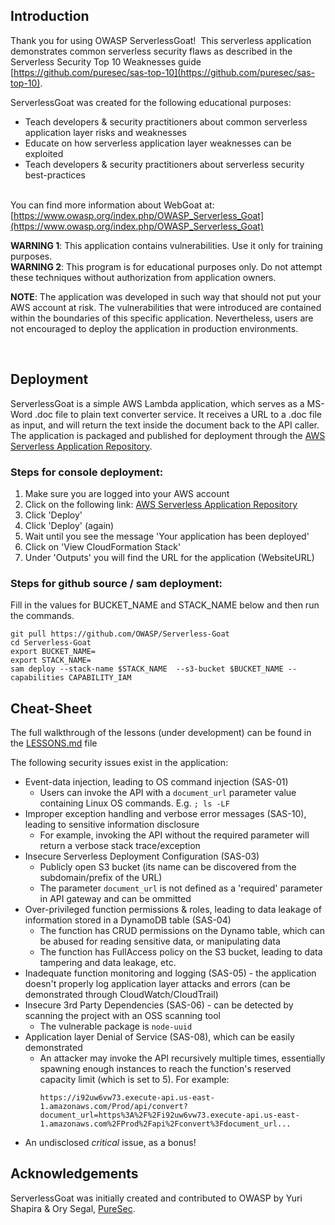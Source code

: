## Introduction ##
Thank you for using OWASP ServerlessGoat!
​
This serverless application demonstrates common serverless security flaws as described in the Serverless Security Top 10 Weaknesses guide [https://github.com/puresec/sas-top-10](https://github.com/puresec/sas-top-10).  ​

ServerlessGoat was created for the following educational purposes:
* Teach developers & security practitioners about common serverless application layer risks and weaknesses 
* Educate on how serverless application layer weaknesses can be exploited
* Teach developers & security practitioners about serverless security best-practices  
​

You can find more information about WebGoat at: [https://www.owasp.org/index.php/OWASP_Serverless_Goat](https://www.owasp.org/index.php/OWASP_Serverless_Goat)

**​WARNING 1**: This application contains vulnerabilities. Use it only for training purposes.  
**WARNING 2**: This program is for educational purposes only. Do not attempt these techniques without authorization from application owners.  ​

**NOTE**: The application was developed in such way that should not put your AWS account at risk. The vulnerabilities that were introduced are contained within the boundaries of this specific application. Nevertheless, users are not encouraged to deploy the application in production environments.

​
## Deployment ##
ServerlessGoat is a simple AWS Lambda application, which serves as a MS-Word .doc file to plain text converter service. It receives a URL to a .doc file as input, and will return the text inside the document back to the API caller.
​
The application is packaged and published for deployment through the [AWS Serverless Application Repository](https://serverlessrepo.aws.amazon.com/applications/arn:aws:serverlessrepo:us-east-1:761130837472:applications~serverless-goat).
​
### Steps for console deployment: ###

1. Make sure you are logged into your AWS account
2. Click on the following link: [AWS Serverless Application Repository](https://serverlessrepo.aws.amazon.com/applications/arn:aws:serverlessrepo:us-east-1:761130837472:applications~serverless-goat)
3. Click 'Deploy'
4. Click 'Deploy' (again)
5. Wait until you see the message 'Your application has been deployed'
6. Click on 'View CloudFormation Stack'
7. Under 'Outputs' you will find the URL for the application (WebsiteURL)
​
### Steps for github source / sam deployment: ###

Fill in the values for BUCKET_NAME and STACK_NAME below and then run the commands.

```
git pull https://github.com/OWASP/Serverless-Goat
cd Serverless-Goat
export BUCKET_NAME=
export STACK_NAME=
sam deploy --stack-name $STACK_NAME  --s3-bucket $BUCKET_NAME --capabilities CAPABILITY_IAM
```

## Cheat-Sheet ##

The full walkthrough of the lessons (under development) can be found in the [LESSONS.md](https://github.com/OWASP/Serverless-Goat/blob/master/LESSONS.md) file

The following security issues exist in the application:
​
* Event-data injection, leading to OS command injection (SAS-01)
  * Users can invoke the API with a `document_url` parameter value containing Linux OS commands. E.g. `; ls -LF`
* Improper exception handling and verbose error messages (SAS-10), leading to sensitive information disclosure
  * For example, invoking the API without the required parameter will return a verbose stack trace/exception
* Insecure Serverless Deployment Configuration (SAS-03)
  * Publicly open S3 bucket (its name can be discovered from the subdomain/prefix of the URL)
  * The parameter `document_url` is not defined as a 'required' parameter in API gateway and can be ommitted
* Over-privileged function permissions & roles, leading to data leakage of information stored in a DynamoDB table (SAS-04)
  * The function has CRUD permissions on the Dynamo table, which can be abused for reading sensitive data, or manipulating data
  * The function has FullAccess policy on the S3 bucket, leading to data tampering and data leakage, etc.
* Inadequate function monitoring and logging (SAS-05) - the application doesn't properly log application layer attacks and errors (can be demonstrated through CloudWatch/CloudTrail)
* Insecure 3rd Party Dependencies (SAS-06) - can be detected by scanning the project with an OSS scanning tool
  * The vulnerable package is `node-uuid` 
* Application layer Denial of Service (SAS-08), which can be easily demonstrated
  * An attacker may invoke the API recursively multiple times, essentially spawning enough instances to reach the function's reserved capacity limit (which is set to 5). For example:
    ```
    https://i92uw6vw73.execute-api.us-east-1.amazonaws.com/Prod/api/convert?document_url=https%3A%2F%2Fi92uw6vw73.execute-api.us-east-1.amazonaws.com%2FProd%2Fapi%2Fconvert%3Fdocument_url...
    ``` 
* An undisclosed *critical* issue, as a bonus! 

## Acknowledgements ##
ServerlessGoat was initially created and contributed to OWASP by Yuri Shapira & Ory Segal, [PureSec](https://www.puresec.io/).
​
